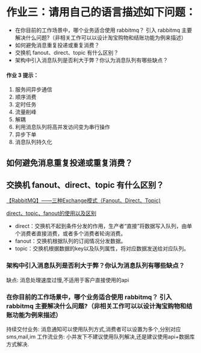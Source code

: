 # 作业三：请用自己的语言描述如下问题：

- 在你目前的工作场景中，哪个业务适合使用 rabbitmq？ 引入 rabbitmq 主要解决什么问题?（非相关工作可以以设计淘宝购物和结账功能为例来描述）
- 如何避免消息重复投递或重复消费？
- 交换机 fanout、direct、topic 有什么区别？
- 架构中引入消息队列是否利大于弊？你认为消息队列有哪些缺点？
#### 作业 3 提示：
1. 服务间异步通信
2. 顺序消费
3. 定时任务
4. 流量削峰
5. 解耦
6. 利用消息队列将高并发访问变为串行操作
7. 异步下单
8. 消息队列持久化


## 如何避免消息重复投递或重复消费？



## 交换机 fanout、direct、topic 有什么区别？
[【RabbitMQ】——三种Exchange模式（Fanout、Direct、Topic)
](https://blog.csdn.net/hao134838/article/details/71710067)

[direct、topic、fanout的使用以及区别](https://tuonioooo-notebook.gitbook.io/high-concurrent-queue/rabbitmq/directtopicfanoutde-shi-yong-yi-ji-qu-bie)
- direct：交换机不起到条件分发的作用，生产者“直接”将数据写入队列，由单个消费者直接消费，或者多个消费者轮询消费。
- fanout：交换机根据队列的订阅情况分发数据。
- topic：交换机根据数据的key以及队列属性，将对应数据发送给对应队列。

### 架构中引入消息队列是否利大于弊？你认为消息队列有哪些缺点？
缺点: 消息处理速度过慢,不适用于客户直接使用的api


### 在你目前的工作场景中，哪个业务适合使用 rabbitmq？ 引入 rabbitmq 主要解决什么问题?（非相关工作可以以设计淘宝购物和结账功能为例来描述）

持续交付业务: 消息通知可以使用队列方式,消费者可以设置为多个,分别对应sms,mail,im
工作流业务: 小并发下不建议使用队列解决,还是建议使用api+数据库方式解决.